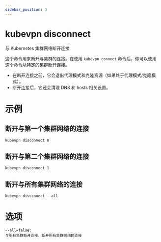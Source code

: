 ```yaml
---
sidebar_position: 3
---
```


# kubevpn disconnect

与 Kubernetes 集群网络断开连接

这个命令用来断开与集群的连接。在使用 `kubevpn connect`
命令后，你可以使用这个命令从特定的集群断开连接。

- 在断开连接之前，它会退出代理模式和克隆资源（如果处于代理模式/克隆模式）。
- 断开连接后，它还会清理 DNS 和 hosts 相关设置。

# 示例

## 断开与第一个集群网络的连接

```shell
kubevpn disconnect 0
```

## 断开与第二个集群网络的连接

```shell
kubevpn disconnect 1
```

## 断开与所有集群网络的连接

```shell
kubevpn disconnect --all
```

# 选项

```text
--all=false:
与所有集群断开连接，断开所有集群网络的连接

```